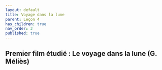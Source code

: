 ```yaml
---
layout: default
title: Voyage dans la lune
parent: Leçon 4
has_children: true
nav_order: 3
published: true
---
```

## Premier film étudié : Le voyage dans la lune (G. Méliès)









